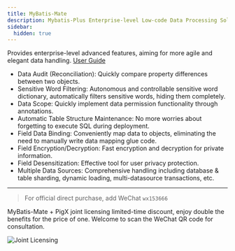 ```yaml
---
title: MyBatis-Mate
description: Mybatis-Plus Enterprise-level Low-code Data Processing Solution
sidebar:
  hidden: true
---
```


Provides enterprise-level advanced features, aiming for more agile and elegant data handling. [User Guide](/en/guides/advanced-features/)

- Data Audit (Reconciliation): Quickly compare property differences between two objects.
- Sensitive Word Filtering: Autonomous and controllable sensitive word dictionary, automatically filters sensitive words, hiding them completely.
- Data Scope: Quickly implement data permission functionality through annotations.
- Automatic Table Structure Maintenance: No more worries about forgetting to execute SQL during deployment.
- Field Data Binding: Conveniently map data to objects, eliminating the need to manually write data mapping glue code.
- Field Encryption/Decryption: Fast encryption and decryption for private information.
- Field Desensitization: Effective tool for user privacy protection.
- Multiple Data Sources: Comprehensive handling including database & table sharding, dynamic loading, multi-datasource transactions, etc.

---

> For official direct purchase, add WeChat `wx153666`

MyBatis-Mate + PigX joint licensing limited-time discount, enjoy double the benefits for the price of one. Welcome to scan the WeChat QR code for consultation.

![Joint Licensing](https://minio.pigx.top/oss/1647315825.gif)
